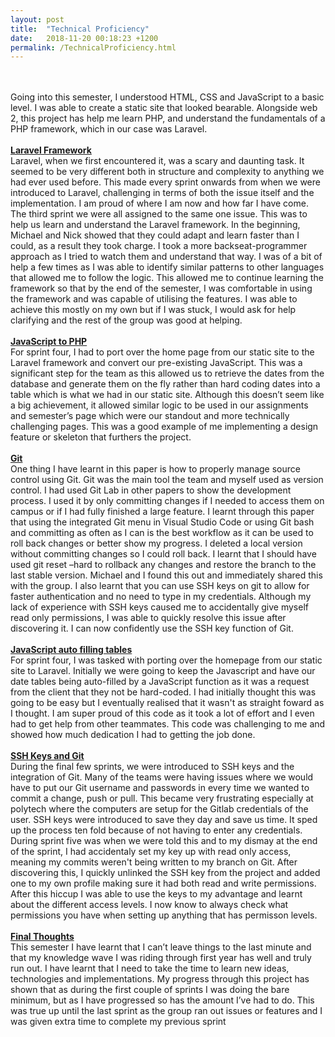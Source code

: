 ```yaml
---
layout: post
title:  "Technical Proficiency"
date:   2018-11-20 00:18:23 +1200
permalink: /TechnicalProficiency.html
---
```

<br/><br/>
Going into this semester, I understood HTML, CSS and JavaScript to a basic level. I was able to create a static site that looked bearable. Alongside web 2, this project has help me learn PHP, and understand the fundamentals of a PHP framework, which in our case was Laravel. 
<br/><br/><b><u>Laravel Framework</u></b><br/>
Laravel, when we first encountered it, was a scary and daunting task. It seemed to be very different both in structure and complexity to anything we had ever used before. This made every sprint onwards from when we were introduced to Laravel, challenging in terms of both the issue itself and the implementation. I am proud of where I am now and how far I have come. The third sprint we were all assigned to the same one issue. This was to help us learn and understand the Laravel framework. In the beginning, Michael and Nick showed that they could adapt and learn faster than I could, as a result they took charge. I took a more backseat-programmer approach as I tried to watch them and understand that way. I was of a bit of help a few times as I was able to identify similar patterns to other languages that allowed me to follow the logic. This allowed me to continue learning the framework so that by the end of the semester, I was comfortable in using the framework and was capable of utilising the features. I was able to achieve this mostly on my own but if I was stuck, I would ask for help clarifying and the rest of the group was good at helping. 
<br/><br/><b><u>JavaScript to PHP</u></b><br/>
For sprint four, I had to port over the home page from our static site to the Laravel framework and convert our pre-existing JavaScript. This was a significant step for the team as this allowed us to retrieve the dates from the database and generate them on the fly rather than hard coding dates into a table which is what we had in our static site. Although this doesn’t seem like a big achievement, it allowed similar logic to be used in our assignments and semester’s page which were our standout and more technically challenging pages. This was a good example of me implementing a design feature or skeleton that furthers the project.
<br/><br/><b><u>Git</u></b><br/>
One thing I have learnt in this paper is how to properly manage source control using Git. Git was the main tool the team and myself used as version control. I had used Git Lab in other papers to show the development process. I used it by only committing changes if I needed to access them on campus or if I had fully finished a large feature. I learnt through this paper that using the integrated Git menu in Visual Studio Code or using Git bash and committing as often as I can is the best workflow as it can be used to roll back changes or better show my progress. I deleted a local version without committing changes so I could roll back. I learnt that I should have used git reset –hard to rollback any changes and restore the branch to the last stable version. Michael and I found this out and immediately shared this with the group.  I also learnt that you can use SSH keys on git to allow for faster authentication and no need to type in my credentials. Although my lack of experience with SSH keys caused me to accidentally give myself read only permissions, I was able to quickly resolve this issue after discovering it. I can now confidently use the SSH key function of Git.
<br/><br/><b><u>JavaScript auto filling tables</u></b><br/>
For sprint four, I was tasked with porting over the homepage from our static site to Laravel. Initially we were going to keep the Javascript and have our date tables being auto-filled by a JavaScript function as it was a request from the client that they not be hard-coded. I had initially thought this was going to be easy but I eventually realised that it wasn't as straight foward as I thought. I am super proud of this code as it took a lot of effort and I even had to get help from other teammates. This code was challenging to me and showed how much dedication I had to getting the job done.
<br/><br/><b><u>SSH Keys and Git</u></b><br/>
During the final few sprints, we were introduced to SSH keys and the integration of Git. Many of the teams were having issues where we would have to put our Git username and passwords in every time we wanted to commit a change, push or pull. This became very frustrating especially at polytech where the computers are setup for the Gitlab credentials of the user. SSH keys were introduced to save they day and save us time. It sped up the process ten fold because of not having to enter any credentials. During sprint five was when we were told this and to my dismay at the end of the sprint, I had accidentaly set my key up with read only access, meaning my commits weren't being written to my branch on Git. After discovering this, I quickly unlinked the SSH key from the project and added one to my own profile making sure it had both read and write permissions. After this hiccup I was able to use the keys to my advantage and learnt about the different access levels. I now know to always check what permissions you have when setting up anything that has permisson levels. 
<br/><br/><b><u>Final Thoughts</u></b><br/>
This semester I have learnt that I can’t leave things to the last minute and that my knowledge wave I was riding through first year has well and truly run out. I have learnt that I need to take the time to learn new ideas, technologies and implementations. My progress through this project has shown that as during the first couple of sprints I was doing the bare minimum, but as I have progressed so  has the amount I’ve had to do. This was true up until the last sprint as the group ran out issues or features and I was given extra time to complete my previous sprint
